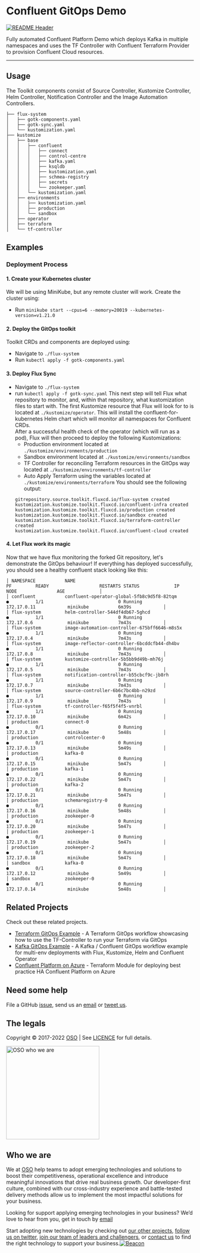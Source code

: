 
<!-- markdownlint-disable -->
# Confluent GitOps Demo
<!-- markdownlint-restore -->

[![README Header][readme_header_img]][readme_header_link]

<!--




  ** DO NOT EDIT THIS FILE
  **
  ** This file was automatically generated by the `build-harness`.
  ** 1) Make all changes to `README.yaml`
  ** 2) Run `make init` (you only need to do this once)
  ** 3) Run`make readme` to rebuild this file.
  **
  ** (We maintain HUNDREDS of open source projects. This is how we maintain our sanity.)
  **





-->
Fully automated Confluent Platform Demo which deploys Kafka in multiple namespaces and uses the TF Controller with Confluent Terraform Provider to provision Confluent Cloud resources.

---






## Usage


The Toolkit components consist of Source Controller, Kustomize Controller, Helm Controller, Notification Controller and the Image Automation Controllers.
```
├── flux-system
│   ├── gotk-components.yaml
│   ├── gotk-sync.yaml
│   └── kustomization.yaml
├── kustomize
│   ├── base
│   │   ├── confluent
│   │   │   ├── connect
│   │   │   ├── control-centre
│   │   │   ├── kafka.yaml
│   │   │   ├── ksqldb
│   │   │   ├── kustomization.yaml
│   │   │   ├── schmea-registry
│   │   │   ├── secrets
│   │   │   └── zookeeper.yaml
│   │   └── kustomization.yaml
│   ├── environments
│   │   ├── kustomization.yaml
│   │   ├── production
│   │   └── sandbox
│   ├── operator
│   ├── terraform
│   └── tf-controller
```




## Examples

### Deployment Process
#### 1. Create your Kubernetes cluster
We will be using MiniKube, but any remote cluster will work. Create the cluster using: 
* Run `minikube start --cpus=6 --memory=20019 --kubernetes-version=v1.21.0`

#### 2. Deploy the GitOps toolkit
Toolkit CRDs and components are deployed using: 
* Navigate to `./flux-system`
* Run `kubectl apply -f gotk-components.yaml`

#### 3. Deploy Flux Sync
* Navigate to `./flux-system`
* run `kubectl apply -f gotk-sync.yaml`
This next step will tell Flux what repository to monitor, and, within that repository, what kustomization files to start with. The first Kustomize resource that Flux will look for to is located at `./kustomize/operator`.  This will install the confluent-for-kubernetes Helm chart which will monitor all namespaces for Confluent CRDs.   
After a successful health check of the operator (which will run as a pod), Flux will then proceed to deploy the following Kustomizations:
  * Production environment located at  `./kustomize/environments/production`
  * Sandbox environment located at  `./kustomize/environments/sandbox`
  * TF Controller for reconciling Terraform resources in the GitOps way located at `./kustomize/environments/tf-controller`
  * Auto Apply Terraform using the variables located at `./kustomize/environments/terraform`
You should see the following output:
  ```console
  gitrepository.source.toolkit.fluxcd.io/flux-system created
  kustomization.kustomize.toolkit.fluxcd.io/confluent-infra created
  kustomization.kustomize.toolkit.fluxcd.io/production created
  kustomization.kustomize.toolkit.fluxcd.io/sandbox created
  kustomization.kustomize.toolkit.fluxcd.io/terraform-controller created
  kustomization.kustomize.toolkit.fluxcd.io/confluent-cloud created
  ```

#### 4. Let Flux work its magic
Now that we have flux monitoring the forked Git repository, let's demonstrate the GitOps behaviour!  If everything has deployed successfully, you should see a healthy confluent stack looking like this:
  ```console
│ NAMESPACE           NAME                                                  PF         READY                   RESTARTS STATUS             IP                     NODE               AGE             │
│ confluent           confluent-operator-global-5fb8c9d5f8-82tqm            ●          1/1                            0 Running           172.17.0.11            minikube           6m39s            │
│ flux-system         helm-controller-544df4db67-5ghcd                      ●          1/1                            0 Running           172.17.0.6             minikube           7m43s            │
│ flux-system         image-automation-controller-675bff6646-m8s5x          ●          1/1                            0 Running           172.17.0.4             minikube           7m43s            │
│ flux-system         image-reflector-controller-6bcddcfb44-dh4bv           ●          1/1                            0 Running           172.17.0.8             minikube           7m43s            │
│ flux-system         kustomize-controller-5b5bb9d49b-mh76j                 ●          1/1                            0 Running           172.17.0.5             minikube           7m43s            │
│ flux-system         notification-controller-b55cbcf9c-jb8rh               ●          1/1                            0 Running           172.17.0.7             minikube           7m43s            │
│ flux-system         source-controller-6b6c7bc4bb-n29zd                    ●          1/1                            0 Running           172.17.0.9             minikube           7m43s            │
│ flux-system         tf-controller-f65f5f4f5-vnrbl                         ●          1/1                            0 Running           172.17.0.10            minikube           6m42s            │
│ production          connect-0                                             ●          0/1                            0 Running           172.17.0.17            minikube           5m48s            │
│ production          controlcenter-0                                       ●          0/1                            0 Running           172.17.0.13            minikube           5m49s            │
│ production          kafka-0                                               ●          0/1                            0 Running           172.17.0.15            minikube           5m47s            │
│ production          kafka-1                                               ●          0/1                            0 Running           172.17.0.22            minikube           5m47s            │
│ production          kafka-2                                               ●          0/1                            0 Running           172.17.0.21            minikube           5m47s            │
│ production          schemaregistry-0                                      ●          0/1                            0 Running           172.17.0.16            minikube           5m48s            │
│ production          zookeeper-0                                           ●          0/1                            0 Running           172.17.0.20            minikube           5m47s            │
│ production          zookeeper-1                                           ●          0/1                            0 Running           172.17.0.19            minikube           5m47s            │
│ production          zookeeper-2                                           ●          0/1                            0 Running           172.17.0.18            minikube           5m47s            │
│ sandbox             kafka-0                                               ●          0/1                            0 Running           172.17.0.12            minikube           5m49s            │
│ sandbox             zookeeper-0                                           ●          0/1                            0 Running           172.17.0.14            minikube           5m48s            │
  ```





## Related Projects

Check out these related projects.

- [Terraform GitOps Example](https://github.com/osodevops/terraform-gitops-example) - A Terraform GitOps workflow showcasing how to use the TF-Controller to run your Terraform via GitOps
- [Kafka GitOps Example](https://github.com/osodevops/kafka-gitops-examples) - A Kafka / Confluent GitOps workflow example for multi-env deployments with Flux, Kustomize, Helm and Confluent Operator
- [Confluent Platform on Azure](https://github.com/osodevops/terraform-azure-confluent-platform) - Terraform Module for deploying best practice HA Confluent Platform on Azure



## Need some help

File a GitHub [issue](https://github.com/osodevops/confluent-gitops-demo/issues), send us an [email][email] or [tweet us][twitter].

## The legals

Copyright © 2017-2022 [OSO](https://oso.sh) | See [LICENCE](LICENSE) for full details.

[<img src="https://oso-public-resources.s3.eu-west-1.amazonaws.com/oso-logo-green.png" alt="OSO who we are" width="250"/>](https://oso.sh/who-we-are/)

## Who we are

We at [OSO][website] help teams to adopt emerging technologies and solutions to boost their competitiveness, operational excellence and introduce meaningful innovations that drive real business growth. Our developer-first culture, combined with our cross-industry experience and battle-tested delivery methods allow us to implement the most impactful solutions for your business.

Looking for support applying emerging technologies in your business? We’d love to hear from you, get in touch by [email][email]

Start adopting new technologies by checking out [our other projects][github], [follow us on twitter][twitter], [join our team of leaders and challengers][careers], or [contact us][contact] to find the right technology to support your business.[![Beacon][beacon]][website]

  [logo]: https://oso-public-resources.s3.eu-west-1.amazonaws.com/oso-logo-green.png
  [website]: https://oso.sh?utm_source=github&utm_medium=readme&utm_campaign=osodevops/confluent-gitops-demo&utm_content=website
  [github]: https://github.com/osodevops?utm_source=github&utm_medium=readme&utm_campaign=osodevops/confluent-gitops-demo&utm_content=github
  [careers]: https://oso.sh/careers/?utm_source=github&utm_medium=readme&utm_campaign=osodevops/confluent-gitops-demo&utm_content=careers
  [contact]: https://oso.sh/contact/?utm_source=github&utm_medium=readme&utm_campaign=osodevops/confluent-gitops-demo&utm_content=contact
  [linkedin]: https://www.linkedin.com/company/oso-devops?utm_source=github&utm_medium=readme&utm_campaign=osodevops/confluent-gitops-demo&utm_content=linkedin
  [twitter]: https://twitter.com/osodevops?utm_source=github&utm_medium=readme&utm_campaign=osodevops/confluent-gitops-demo&utm_content=twitter
  [email]: mailto:enquiries@oso.sh?utm_source=github&utm_medium=readme&utm_campaign=osodevops/confluent-gitops-demo&utm_content=email
  [readme_header_img]: https://oso-public-resources.s3.eu-west-1.amazonaws.com/oso-animation.gif
  [readme_header_link]: https://oso.sh/what-we-do/?utm_source=github&utm_medium=readme&utm_campaign=osodevops/confluent-gitops-demo&utm_content=readme_header_link
  [beacon]: https://github-analyics.ew.r.appspot.com/G-WV0Q3HYW08/osodevops/confluent-gitops-demo?pixel&cs=github&cm=readme&an=confluent-gitops-demo
